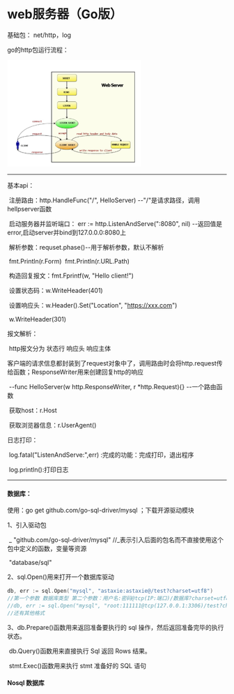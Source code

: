 # web服务器（Go版）

基础包： net/http，log

go的http包运行流程：

<img src="image/image-20211007120304914.png" alt="image-20211007120304914" style="zoom:30%;" />

------

基本api：

​	注册路由：http.HandleFunc("/", HelloServer) --"/"是请求路径，调用hellpserver函数

​	启动服务器并监听端口： err := http.ListenAndServe(":8080", nil)  --返回值是error,启动server并bind到127.0.0.0:8080上

​	解析参数：requset.phase()--用于解析参数，默认不解析

​					  fmt.Println(r.Form)
​					  fmt.Println(r.URL.Path)

​	构造回复报文：fmt.Fprintf(w, "Hello client!") 

​	设置状态码：w.WriteHeader(401) 

​	设置响应头：w.Header().Set("Location", "https://xxx.com")   

​							w.WriteHeader(301)

报文解析：

​	http报文分为 状态行 响应头 响应主体

​	客户端的请求信息都封装到了request对象中了，调用路由时会将http.request传给函数；ResponseWriter用来创建回复http的响应

​		--func HelloServer(w http.ResponseWriter, r *http.Request){} --一个路由函数

​	获取host：r.Host

​	获取浏览器信息：r.UserAgent()

日志打印：

​	log.fatal("ListenAndServe:",err) :完成的功能：完成打印，退出程序

​	log.println():打印日志

------

#### 数据库： 

使用：go get github.com/go-sql-driver/mysql ；下载开源驱动模块

1、引入驱动包

​	_ "github.com/go-sql-driver/mysql" //_表示引入后面的包名而不直接使用这个包中定义的函数，变量等资源

​	"database/sql"

2、sql.Open()用来打开一个数据库驱动

```go
db, err := sql.Open("mysql", "astaxie:astaxie@/test?charset=utf8")
//第一个参数 数据库类型 第二个参数：用户名:密码@tcp(IP:端口)/数据库?charset=utf8
//db, err := sql.Open("mysql", "root:111111@tcp(127.0.0.1:3306)/test?charset=utf8")
//还有其他格式
```

3、db.Prepare()函数用来返回准备要执行的 sql 操作，然后返回准备完毕的执行状态。

​	 db.Query()函数用来直接执行 Sql 返回 Rows 结果。

​	 stmt.Exec()函数用来执行 stmt 准备好的 SQL 语句

#### Nosql 数据库





